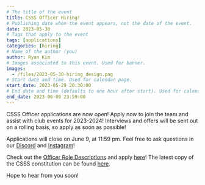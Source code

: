 ```yaml
---
# The title of the event
title: CSSS Officer Hiring!
# Publishing date when the event appears, not the date of the event.
date: 2023-05-30
# Tags that apply to the event
tags: [applications]
categories: [hiring]
# Name of the author (you)
author: Ryan Kim
# Images associated to this event. Used for banner.
images:
  - /files/2023-05-30-hiring_design.png
# Start date and time. Used for calendar page.
start_date: 2023-05-29 20:30:00
# End date and time (defaults to one hour after start). Used for calendar page.
end_date: 2023-06-09 23:59:00
---
```


CSSS Officer applications are now open! Apply now to join the team and assist with club events for 2023-2024! Interviews and offers will be sent out on a rolling basis, so apply as soon as possible!

Applications will close on June 9, at 11:59 pm. Feel free to ask questions in our [Discord](https://discord.gg/xF3WbYDubF) and [Instagram](https://www.instagram.com/ubc_csss)!

Check out the [Officer Role Descriptions](https://docs.google.com/document/d/1Ja77ZPaYl7k33VETY4WP0FL3TRaWSyyaBNf9OBsJvaQ/edit?usp=share_link) and apply [here](https://docs.google.com/forms/d/e/1FAIpQLScHJ1a8n2AGjKtzcuV0YsRRVG-eq3IhNac5CK0d6T1RfeLKZQ/viewform?usp=share_link)! The latest copy of the CSSS constitution can be found [here](https://docs.google.com/document/d/1RZIc0L7S1Huvx9Vh7Q0oXF5jDPF1gd0A7pi2ozCVjN4/edit?usp=share_link).

Hope to hear from you soon!
